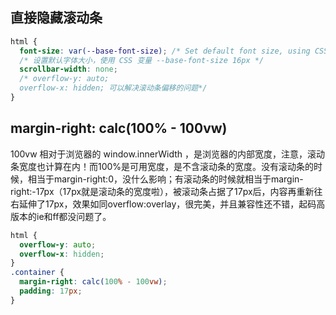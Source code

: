 ## 直接隐藏滚动条
```css
html {
  font-size: var(--base-font-size); /* Set default font size, using CSS variable --base-font-size (16px) */
  /* 设置默认字体大小，使用 CSS 变量 --base-font-size 16px */
  scrollbar-width: none;
  /* overflow-y: auto;
  overflow-x: hidden; 可以解决滚动条偏移的问题*/
}
```
## margin-right: calc(100% - 100vw)
100vw 相对于浏览器的 window.innerWidth ，是浏览器的内部宽度，注意，滚动条宽度也计算在内！而100%是可用宽度，是不含滚动条的宽度。没有滚动条的时候，相当于margin-right:0，没什么影响；有滚动条的时候就相当于margin-right:-17px（17px就是滚动条的宽度啦），被滚动条占据了17px后，内容再重新往右延伸了17px，效果如同overflow:overlay，很完美，并且兼容性还不错，起码高版本的ie和ff都没问题了。
```css
html {
  overflow-y: auto;
  overflow-x: hidden;
}
.container {
  margin-right: calc(100% - 100vw);
  padding: 17px;
}
```
